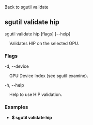 Back to sgutil validate


## sgutil validate hip

sgutil validate hip [flags] [--help]

  &nbsp; &nbsp; Validates HIP on the selected GPU.


### Flags
-d, --device 

  &nbsp; &nbsp; GPU Device Index (see sgutil examine).


-h, --help 

  &nbsp; &nbsp; Help to use HIP validation.


### Examples
* **$ sgutil validate hip**
